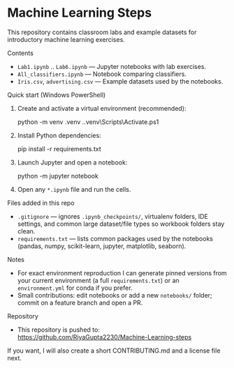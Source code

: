 
# Machine Learning Steps

This repository contains classroom labs and example datasets for introductory machine learning exercises.

Contents
- `Lab1.ipynb` .. `Lab6.ipynb` — Jupyter notebooks with lab exercises.
- `All_classifiers.ipynb` — Notebook comparing classifiers.
- `Iris.csv`, `advertising.csv` — Example datasets used by the notebooks.

Quick start (Windows PowerShell)
1. Create and activate a virtual environment (recommended):

   python -m venv .venv
   .\.venv\Scripts\Activate.ps1

2. Install Python dependencies:

   pip install -r requirements.txt

3. Launch Jupyter and open a notebook:

   python -m jupyter notebook

4. Open any `*.ipynb` file and run the cells.

Files added in this repo
- `.gitignore` — ignores `.ipynb_checkpoints/`, virtualenv folders, IDE settings, and common large dataset/file types so workbook folders stay clean.
- `requirements.txt` — lists common packages used by the notebooks (pandas, numpy, scikit-learn, jupyter, matplotlib, seaborn).

Notes
- For exact environment reproduction I can generate pinned versions from your current environment (a full `requirements.txt`) or an `environment.yml` for conda if you prefer.
- Small contributions: edit notebooks or add a new `notebooks/` folder; commit on a feature branch and open a PR.

Repository
- This repository is pushed to: https://github.com/RiyaGupta2230/Machine-Learning-steps

If you want, I will also create a short CONTRIBUTING.md and a license file next.
